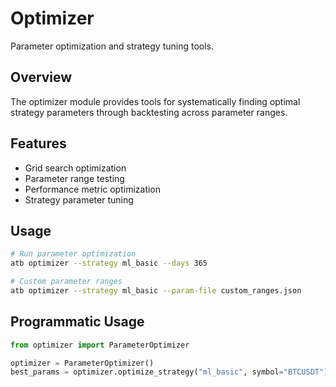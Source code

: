 # Optimizer

Parameter optimization and strategy tuning tools.

## Overview

The optimizer module provides tools for systematically finding optimal strategy parameters through backtesting across parameter ranges.

## Features

- Grid search optimization
- Parameter range testing
- Performance metric optimization
- Strategy parameter tuning

## Usage

```bash
# Run parameter optimization
atb optimizer --strategy ml_basic --days 365

# Custom parameter ranges
atb optimizer --strategy ml_basic --param-file custom_ranges.json
```

## Programmatic Usage

```python
from optimizer import ParameterOptimizer

optimizer = ParameterOptimizer()
best_params = optimizer.optimize_strategy("ml_basic", symbol="BTCUSDT")
```